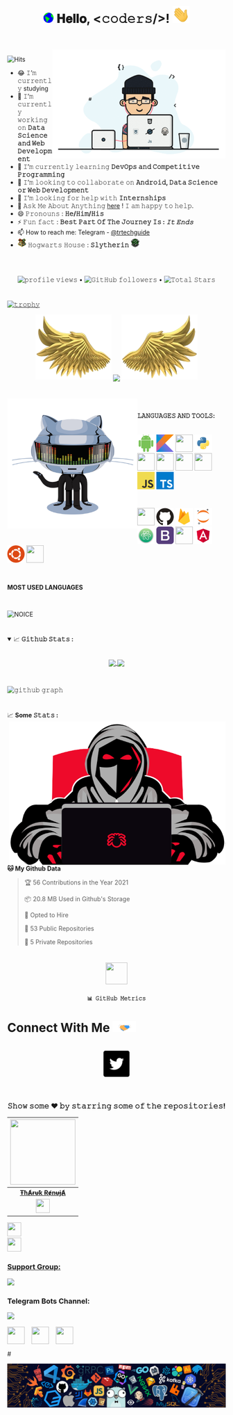 <h1 align="center">
  <a target="_blank">
    <img src="https://github.com/TR-TECH-GUIDE/TR-TECH-GUIDE/blob/main/GIF/Earth.gif" width="24px" style="max-width:100%;">
  </a>
  𝐇𝐞𝐥𝐥𝐨, &lt;𝚌𝚘𝚍𝚎𝚛𝚜/&gt;!
  <a target="_blank">
    <img src="https://github.com/TR-TECH-GUIDE/TR-TECH-GUIDE/blob/main/GIF/Hi.gif" width="40px" />
  </a>
</h1>

<br/>
<br/>
<a target="_blank">
  <img align="right" height="250" width="400" alt="GIF" src="https://github.com/TR-TECH-GUIDE/TR-TECH-GUIDE/blob/main/GIF/image.gif">
</a>

![Hits](https://hits.seeyoufarm.com/api/count/incr/badge.svg?url=https://github.com/TR-TECH-GUIDE/)

- 😂 𝙸’𝚖 𝚌𝚞𝚛𝚛𝚎𝚗𝚝𝚕𝚢 studying
- 🔭 𝙸’𝚖 𝚌𝚞𝚛𝚛𝚎𝚗𝚝𝚕𝚢 𝚠𝚘𝚛𝚔𝚒𝚗𝚐 𝚘𝚗 **𝙳𝚊𝚝𝚊 𝚂𝚌𝚒𝚎𝚗𝚌𝚎 𝚊𝚗𝚍 𝚆𝚎𝚋 𝙳𝚎𝚟𝚎𝚕𝚘𝚙𝚖𝚎𝚗𝚝**
- 🌱 𝙸’𝚖 𝚌𝚞𝚛𝚛𝚎𝚗𝚝𝚕𝚢 𝚕𝚎𝚊𝚛𝚗𝚒𝚗𝚐 **𝙳𝚎𝚟𝙾𝚙𝚜 𝚊𝚗𝚍 𝙲𝚘𝚖𝚙𝚎𝚝𝚒𝚝𝚒𝚟𝚎 𝙿𝚛𝚘𝚐𝚛𝚊𝚖𝚖𝚒𝚗𝚐**
- 👯 𝙸’𝚖 𝚕𝚘𝚘𝚔𝚒𝚗𝚐 𝚝𝚘 𝚌𝚘𝚕𝚕𝚊𝚋𝚘𝚛𝚊𝚝𝚎 𝚘𝚗 **𝙰𝚗𝚍𝚛𝚘𝚒𝚍, 𝙳𝚊𝚝𝚊 𝚂𝚌𝚒𝚎𝚗𝚌𝚎 𝚘𝚛 𝚆𝚎𝚋 𝙳𝚎𝚟𝚎𝚕𝚘𝚙𝚖𝚎𝚗𝚝**
- 🤔 𝙸’𝚖 𝚕𝚘𝚘𝚔𝚒𝚗𝚐 𝚏𝚘𝚛 𝚑𝚎𝚕𝚙 𝚠𝚒𝚝𝚑 **𝙸𝚗𝚝𝚎𝚛𝚗𝚜𝚑𝚒𝚙𝚜**
- 💬 𝙰𝚜𝚔 𝙼𝚎 𝙰𝚋𝚘𝚞𝚝 𝙰𝚗𝚢𝚝𝚑𝚒𝚗𝚐 [here](https://github.com/TR-TECH-GUIDE/TR-TECH-GUIDE/issues/1) ! 𝙸 𝚊𝚖 𝚑𝚊𝚙𝚙𝚢 𝚝𝚘 𝚑𝚎𝚕𝚙.
- 😄 𝙿𝚛𝚘𝚗𝚘𝚞𝚗𝚜 : **𝙷𝚎/𝙷𝚒𝚖/𝙷𝚒𝚜**
- ⚡ 𝙵𝚞𝚗 𝚏𝚊𝚌𝚝 : **𝙱𝚎𝚜𝚝 𝙿𝚊𝚛𝚝 𝙾𝚏 𝚃𝚑𝚎 𝙹𝚘𝚞𝚛𝚗𝚎𝚢 𝙸𝚜 : *𝙸𝚝 𝙴𝚗𝚍𝚜***
- 📫 How to reach me: Telegram - [@trtechguide](https://t.me/trtechguide)
- <img src="https://github.com/TR-TECH-GUIDE/TR-TECH-GUIDE/blob/master/PNG/house.png" width="20px" height="20px"/>  𝙷𝚘𝚐𝚠𝚊𝚛𝚝𝚜 𝙷𝚘𝚞𝚜𝚎 : **𝚂𝚕𝚢𝚝𝚑𝚎𝚛𝚒𝚗** <img width="20px" height="20px" src="https://github.com/TR-TECH-GUIDE/TR-TECH-GUIDE/blob/main/PNG/Slytherin_ClearBG.png">

<br/>
<br/>


<p align="center">
  <img src="https://gpvc.arturio.dev/TR-TECH-GUIDE" alt="𝚙𝚛𝚘𝚏𝚒𝚕𝚎 𝚟𝚒𝚎𝚠𝚜"> •  
<!--   <img alt = "profile views" src="https://komarev.com/ghpvc/?username=TR-TECH-GUIDE&style=flat&color=brightgreen"> •    -->
  <img alt="𝙶𝚒𝚝𝙷𝚞𝚋 𝚏𝚘𝚕𝚕𝚘𝚠𝚎𝚛𝚜" src="https://img.shields.io/github/followers/TR-TECH-GUIDE?label=Followers&style=social"> •   
  <img src="https://img.shields.io/github/stars/TR-TECH-GUIDE?label=Stars" alt="𝚃𝚘𝚝𝚊𝚕 𝚂𝚝𝚊𝚛𝚜">
</p>
<!-- <p align="center">
  <code>
    <img src="https://img.shields.io/badge/dynamic/json?label=Gitwar%20Profile%20Score&style=for-the-badge&color=ee6f57&logo=github&logoColor=white&query=score&url=http%3A%2F%2Fgitwar-jayant.herokuapp.com%2Fapi%2FTR-TECH-GUIDE" alt="𝙶𝚒𝚝𝚑𝚞𝚋 𝙿𝚛𝚘𝚏𝚒𝚕𝚎 𝚂𝚌𝚘𝚛𝚎">
  </code>
</p> -->

#

[![𝚝𝚛𝚘𝚙𝚑𝚢](https://github-profile-trophy.vercel.app/?username=TR-TECH-GUIDE&column=8&margin-w=15&margin-h=15&no-bg=true&no-frame=true&theme=juicyfresh)](https://github.com/TR-TECH-GUIDE)

<p align="center">
  <a>
    <img height="150" width="175" src="https://github.com/TR-TECH-GUIDE/TR-TECH-GUIDE/blob/main/PNG/left.png">
    <img align="center" src="https://github-readme-streak-stats.herokuapp.com/?user=TR-TECH-GUIDE&theme=dark&hide_border=true"/>
    <img height="150" width="175" src="https://github.com/TR-TECH-GUIDE/TR-TECH-GUIDE/blob/main/PNG/right.png">
  </a>
</p>

#

<a target="_blank"><img align="left" height="300" width="300" alt="𝙶𝙸𝙵" src="https://github.com/TR-TECH-GUIDE/TR-TECH-GUIDE/blob/main/GIF/github.gif"></a>
<br/>

**𝙻𝙰𝙽𝙶𝚄𝙰𝙶𝙴𝚂 𝙰𝙽𝙳 𝚃𝙾𝙾𝙻𝚂:**  
<br/>
<br/>
<code><img height="40" width="40" src="https://raw.githubusercontent.com/github/explore/80688e429a7d4ef2fca1e82350fe8e3517d3494d/topics/android/android.png"></code>
<code><img height="40" width="40" src="https://raw.githubusercontent.com/github/explore/80688e429a7d4ef2fca1e82350fe8e3517d3494d/topics/kotlin/kotlin.png"></code>
<code><img height="40" width="40" src="https://images.vexels.com/media/users/3/166401/isolated/preview/b82aa7ac3f736dd78570dd3fa3fa9e24-java-programming-language-icon-by-vexels.png"></code>
<code><img height="40" width="40" src="https://raw.githubusercontent.com/github/explore/80688e429a7d4ef2fca1e82350fe8e3517d3494d/topics/python/python.png"></code>
<code><img height="40" width="40" src="https://www.naveedashfaq.me/img/c++.png"></code>
<code><img height="40" width="40" src="https://cdn.iconscout.com/icon/free/png-512/c-programming-569564.png"></code>
<code><img height="40" width="40" src="https://www.flaticon.com/svg/static/icons/svg/1216/1216733.svg"></code>
<code><img height="40" width="40" src="https://cdn.iconscout.com/icon/free/png-256/css-131-722685.png"></code>
<code><img height="40" width="40" src="https://raw.githubusercontent.com/github/explore/80688e429a7d4ef2fca1e82350fe8e3517d3494d/topics/javascript/javascript.png"></code>
<code><img height="40" width="40" src="https://raw.githubusercontent.com/github/explore/80688e429a7d4ef2fca1e82350fe8e3517d3494d/topics/typescript/typescript.png"></code>
#
<code><img height="40" width="40" src="https://upload.wikimedia.org/wikipedia/commons/thumb/3/3f/Git_icon.svg/1024px-Git_icon.svg.png"></code>
<code><img height="40" width="40" src="https://raw.githubusercontent.com/github/explore/80688e429a7d4ef2fca1e82350fe8e3517d3494d/topics/github-api/github-api.png"></code>
<code><img height="40" width="40" src="https://raw.githubusercontent.com/github/explore/80688e429a7d4ef2fca1e82350fe8e3517d3494d/topics/firebase/firebase.png"></code>
<code><img height="40" width="40" src="https://raw.githubusercontent.com/github/explore/80688e429a7d4ef2fca1e82350fe8e3517d3494d/topics/jupyter-notebook/jupyter-notebook.png"></code>
<code><img height="40" width="40" src="https://raw.githubusercontent.com/github/explore/80688e429a7d4ef2fca1e82350fe8e3517d3494d/topics/atom/atom.png"></code>
<code><img height="40" width="40" src="https://raw.githubusercontent.com/github/explore/80688e429a7d4ef2fca1e82350fe8e3517d3494d/topics/bootstrap/bootstrap.png"></code>
<code><img height="40" width="40" src="https://encrypted-tbn0.gstatic.com/images?q=tbn:ANd9GcRT1PKsfJXnxOqnTRiIZ8VcdJDYBXD-qZnnpw&usqp=CAU"></code>
<code><img height="40" width="40" src="https://raw.githubusercontent.com/github/explore/80688e429a7d4ef2fca1e82350fe8e3517d3494d/topics/angular/angular.png"></code>
<code><img height="40" width="40" src="https://raw.githubusercontent.com/github/explore/80688e429a7d4ef2fca1e82350fe8e3517d3494d/topics/ubuntu/ubuntu.png"></code>
<code><img height="40" width="40" src="https://cdn.iconscout.com/icon/free/png-512/mongodb-3-1175138.png"></code>

<br/>

**MOST USED LANGUAGES**

<br>

![NOICE](https://github-readme-stats.vercel.app/api/top-langs/?username=TR-TECH-GUIDE&theme=dark&show_icons=true)
<br/>

#

<details open="">
<summary>
  <g-emoji class="g-emoji" alias="chart_with_upwards_trend" fallback-src="https://github.githubassets.com/images/icons/emoji/unicode/1f4c8.png">📈</g-emoji>
  <strong>𝙶𝚒𝚝𝚑𝚞𝚋 𝚂𝚝𝚊𝚝𝚜 : </strong>
</summary>
<br>

<p align="center">
  <a href="https://github.com/TR-TECH-GUIDE">
    <img align="center" src="https://github-readme-stats.vercel.app/api?username=TR-TECH-GUIDE&show_icons=true&hide_border=true&title_color=94b4a4&amp&icon_color=FFFFFF&amp&text_color=FFFFFF&amp&bg_color=000000&count_private=true&include_all_commits=true"/>
  </a>
  <a href="https://github.com/TR-TECH-GUIDE">
    <img align="center" height="195px" src="https://github-readme-stats.vercel.app/api/top-langs/?username=TR-TECH-GUIDE&text_color=FFFFFF&bg_color=000000&title_color=94b4a4&langs_count=15&layout=compact&hide_border=true" />
  </a>
</p>
</details>
<br>

![𝚐𝚒𝚝𝚑𝚞𝚋 𝚐𝚛𝚊𝚙𝚑](https://activity-graph.herokuapp.com/graph?username=TR-TECH-GUIDE&theme=react-dark&hide_border=true&area=true)
<br/>

#

<summary>
  <g-emoji class="g-emoji" alias="chart_with_upwards_trend" fallback-src="https://github.githubassets.com/images/icons/emoji/unicode/1f4c8.png">📈</g-emoji>
  <strong>Some 𝚂𝚝𝚊𝚝𝚜 : </strong>
</summary>

<a target="_blank">
  <img align="right" height="330px" width="500px" src="https://github.com/rixon-cochi/rixon-cochi/raw/main/IMG/Hack-This-SIte-Basic-9-ngr-5QXatUvRfM.gif" >
</a>

<br>
<br>

**🐱 My Github Data** 

> 🏆 56 Contributions in the Year 2021
 > 
> 📦 20.8 MB Used in Github's Storage 
 > 
> 💼 Opted to Hire
 > 
> 📜 53 Public Repositories 
 > 
> 🔑 5 Private Repositories  
 > 

#

<p align="center">
  <a href="https://github.com/TR-TECH-GUIDE">
    <img height="50" width="50" src="https://trtechguide.files.wordpress.com/2020/11/photo_2020-11-09_06-54-12.jpg">  
  </a>
  <h4 align="center"><code>📊 𝙶𝚒𝚝𝙷𝚞𝚋 𝙼𝚎𝚝𝚛𝚒𝚌𝚜</code></h4>
</p>

<h1>
  Connect With Me
  <a target="_blank">
    <img src="https://github.com/TR-TECH-GUIDE/TR-TECH-GUIDE/blob/main/GIF/Handshake.gif" height="25px" style="max-width:100%;">
  </a>
</h1>

<p align="center">
  <br>
  <a href="https://twitter.com/TRenuja" target="_blank">
    <code><img height="60" width="60" src="https://github.com/TR-TECH-GUIDE/TR-TECH-GUIDE/blob/main/SVG/twitter.svg"/></code>
  </a>    
</p>
<br/>

<div align="center">

### 𝚂𝚑𝚘𝚠 𝚜𝚘𝚖𝚎 ❤️ 𝚋𝚢 𝚜𝚝𝚊𝚛𝚛𝚒𝚗𝚐 𝚜𝚘𝚖𝚎 𝚘𝚏 𝚝𝚑𝚎 𝚛𝚎𝚙𝚘𝚜𝚒𝚝𝚘𝚛𝚒𝚎𝚜!

</div>

<!-- Your badges
You can use the website to generate badges: https://shields.io/
-->
| <a href="https://t.me/TharukRenuja"><img src="https://telegra.ph/file/0173b59da78a5aae475df.jpg" width="150px" height="150px" /></a> |
|:---------------------------------------------------------------------------------------------------------------------------------------: |
|       **[ŦħȺɍᵾꝁ ɌɇnᵾɉȺ](https://t.me/TharukRenuja)**                                                                                |
| <a href="https://t.me/TharukRenuja"><img src="https://cdn4.iconfinder.com/data/icons/logos-and-brands/512/335_Telegram_logo-256.png" width="32px" height="32px">              
  <a href="https://www.youtube.com/channel/UCoqH50psZdxpiSMIFZi6OFQ?view_as=subscriber"><img src="https://cdn3.iconfinder.com/data/icons/2018-social-media-logotypes/1000/2018_social_media_popular_app_logo_youtube-256.png" width="32px" height="32px"></a>              
  <a href="https://twitter.com/TRenuja"><img src="https://cdn2.iconfinder.com/data/icons/social-media-2285/512/1_Twitter_colored_svg-256.png" width="32px" height="32px">                                                                   
    
                                                              
### Support Group:
<a href="https://t.me/trtechguide"><img src="https://img.shields.io/badge/TRTECHGUIDE%20Support-Join%20Telegram%20Group-blue.svg?logo=telegram"></a>

### Telegram Bots Channel:
<a href="https://t.me/SLBotsofficial"><img src="https://img.shields.io/badge/SLBotsofficial%20Updates-Join%20Telegram%20Channel-blue.svg?logo=telegram"></a>
<p align="left">
 
<a href="https://t.me/TharukRenuja" target="blank"><img align="center" src="https://cdn4.iconfinder.com/data/icons/logos-and-brands/512/335_Telegram_logo-256.png"  height="40" width="40" /></a> &nbsp;&nbsp;
<a href="https://www.youtube.com/channel/UCoqH50psZdxpiSMIFZi6OFQ?view_as=subscriber" target="blank"><img align="center" src="https://cdn3.iconfinder.com/data/icons/2018-social-media-logotypes/1000/2018_social_media_popular_app_logo_youtube-256.png" height="40" width="40" /></a> &nbsp;&nbsp;
<a href="https://twitter.com/TRenuja" target="blank"><img align="center" src="https://cdn2.iconfinder.com/data/icons/social-media-2285/512/1_Twitter_colored_svg-256.png" height="40" width="40" /></a> &nbsp;&nbsp;
</p>
#

![footer](https://github.com/TR-TECH-GUIDE/TR-TECH-GUIDE/blob/main/PNG/footer.png)
